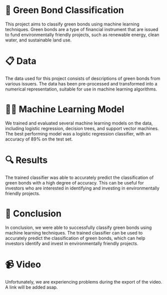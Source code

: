 # 🌱 Green Bond Classification
This project aims to classify green bonds using machine learning techniques. Green bonds are a type of financial instrument that are issued to fund environmentally friendly projects, such as renewable energy, clean water, and sustainable land use.

# 📋 Data
The data used for this project consists of descriptions of green bonds from various issuers. The data has been pre-processed and transformed into a numerical representation, suitable for use in machine learning algorithms.

# 🏋️‍♂️ Machine Learning Model
We trained and evaluated several machine learning models on the data, including logistic regression, decision trees, and support vector machines. The best performing model was a logistic regression classifier, with an accuracy of 89% on the test set.

# 🔍 Results
The trained classifier was able to accurately predict the classification of green bonds with a high degree of accuracy. This can be useful for investors who are interested in identifying and investing in environmentally friendly projects.

# 🤖 Conclusion
In conclusion, we were able to successfully classify green bonds using machine learning techniques. The trained classifier can be used to accurately predict the classification of green bonds, which can help investors identify and invest in environmentally friendly projects.

# 📹 Video
Unfortunately, we are experiencing problems during the export of the video. A link will be added asap.
